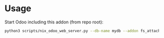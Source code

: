 # Usage

Start Odoo including this addon (from repo root):

```bash
python3 scripts/nix_odoo_web_server.py --db-name mydb --addon fs_attachment
```
